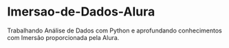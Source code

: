 # Imersao-de-Dados-Alura
Trabalhando Análise de Dados com Python e aprofundando conhecimentos com Imersão proporcionada pela Alura.
